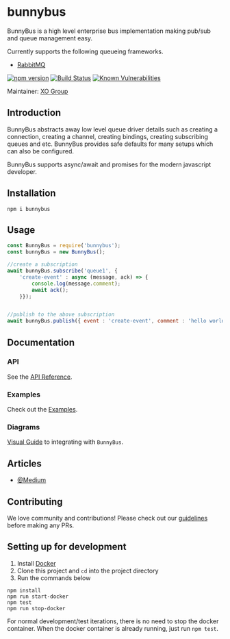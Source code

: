 # bunnybus
BunnyBus is a high level enterprise bus implementation making pub/sub and queue management easy. 

Currently supports the following queueing frameworks.

- [RabbitMQ](https://www.rabbitmq.com/)

[![npm version](https://badge.fury.io/js/bunnybus.svg)](https://badge.fury.io/js/bunnybus)
[![Build Status](https://travis-ci.org/xogroup/bunnybus.svg?branch=development)](https://travis-ci.org/xogroup/bunnybus)
[![Known Vulnerabilities](https://snyk.io/test/github/xogroup/bunnybus/badge.svg)](https://snyk.io/test/github/xogroup/bunnybus)


Maintainer: [XO Group](https://github.com/xogroup)

## Introduction
BunnyBus abstracts away low level queue driver details such as creating a connection, creating a channel, creating bindings, creating subscribing queues and etc.  BunnyBus provides safe defaults for many setups which can also be configured.

BunnyBus supports async/await and promises for the modern javascript developer.


## Installation
```
npm i bunnybus
```

## Usage
```javascript
const BunnyBus = require('bunnybus');
const bunnyBus = new BunnyBus();

//create a subscription
await bunnyBus.subscribe('queue1', { 
    'create-event' : async (message, ack) => {
        console.log(message.comment);
        await ack();
    }});


//publish to the above subscription
await bunnyBus.publish({ event : 'create-event', comment : 'hello world!' });
```

## Documentation

### API

See the [API Reference](http://github.com/xogroup/bunnybus/blob/master/API.md).

### Examples

Check out the [Examples](http://github.com/xogroup/bunnybus/blob/master/Example.md).

### Diagrams

[Visual Guide](http://github.com/xogroup/bunnybus/blob/master/Diagram.md) to integrating with `BunnyBus`.

## Articles

* [@Medium](https://medium.com/xo-tech/bunnybus-building-a-data-transit-system-b9647f6283e5#.f9ghb6mzl)

## Contributing

We love community and contributions! Please check out our [guidelines](http://github.com/xogroup/bunnybus/blob/master/.github/CONTRIBUTING.md) before making any PRs.

## Setting up for development

1. Install [Docker](https://docs.docker.com/engine/installation/)
2. Clone this project and `cd` into the project directory
3. Run the commands below

```
npm install
npm run start-docker
npm test
npm run stop-docker
```

For normal development/test iterations, there is no need to stop the docker container.  When the docker container is already running, just run `npm test`.
